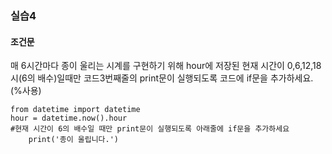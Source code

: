 ### 실습4
#### 조건문
매 6시간마다 종이 울리는 시계를 구현하기 위해 hour에 저장된 현재 시간이 0,6,12,18시(6의 배수)일때만 코드3번째줄의 print문이 실행되도록 코드에 if문을 추가하세요. (%사용)
```shell 
from datetime import datetime 
hour = datetime.now().hour
#현재 시간이 6의 배수일 때만 print문이 실행되도록 아래줄에 if문을 추가하세요
	print('종이 울립니다.')
```

